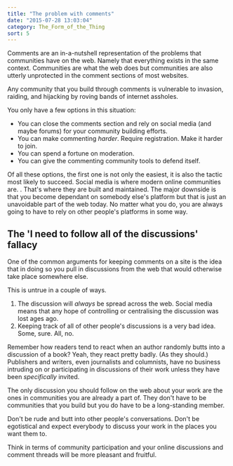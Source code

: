 ```yaml
---
title: "The problem with comments"
date: "2015-07-28 13:03:04"
category: The_Form_of_the_Thing
sort: 5
---
```


Comments are an in-a-nutshell representation of the problems that communities have on the web. Namely that everything exists in the same context. Communities are what the web does but communities are also utterly unprotected in the comment sections of most websites.

Any community that you build through comments is vulnerable to invasion, raiding, and hijacking by roving bands of internet assholes.

You only have a few options in this situation:

* You can close the comments section and rely on social media (and maybe forums) for your community building efforts.
* You can make commenting *harder*. Require registration. Make it harder to join.
* You can spend a fortune on moderation.
* You can give the commenting community tools to defend itself.

Of all these options, the first one is not only the easiest, it is also the tactic most likely to succeed. Social media is where modern online communities are. . That's where they are built and maintained. The major downside is that you become dependant on somebody else's platform but that is just an unavoidable part of the web today. No matter what you do, you are always going to have to rely on other people's platforms in some way.

## The 'I need to follow all of the discussions' fallacy

One of the common arguments for keeping comments on a site is the idea that in doing so you pull in discussions from the web that would otherwise take place somewhere else.

This is untrue in a couple of ways.

1. The discussion will *always* be spread across the web. Social media means that any hope of controlling or centralising the discussion was lost ages ago.
2. Keeping track of all of other people's discussions is a very bad idea. Some, sure. All, no.

Remember how readers tend to react when an author randomly butts into a discussion of a book? Yeah, they react pretty badly. (As they should.) Publishers and writers, even journalists and columnists, have no business intruding on or participating in discussions of their work unless they have been *specifically* invited.

The only discussion you should follow on the web about your work are the ones in communities you are already a part of. They don't have to be communities that you build but you do have to be a long-standing member.

Don't be rude and butt into other people's conversations. Don't be egotistical and expect everybody to discuss your work in the places you want them to.

Think in terms of community participation and your online discussions and comment threads will be more pleasant and fruitful.

